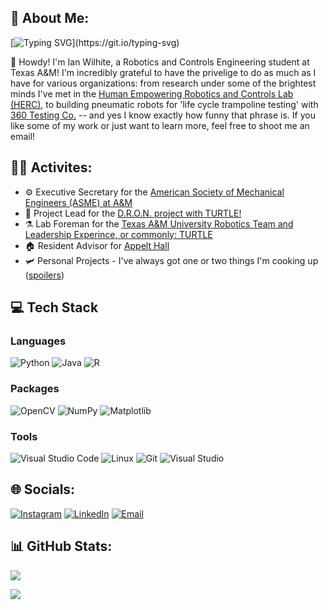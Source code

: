 ## 💫 About Me:

[![Typing SVG](https://readme-typing-svg.demolab.com?font=Fira+Code&size=16&pause=1000&vCenter=true&width=600&height=35&lines=Welcome+to+my+portfolio!;I+am+a+Robotcs+&+Controls+Engineer+interested+in+dynamic+systems!)](https://git.io/typing-svg)


👋 Howdy! I'm Ian Wilhite, a Robotics and Controls Engineering student at Texas A&M! I'm incredibly grateful to have the privelige to do as much as I have for various organizations: from research under some of the brightest minds I've met in the [Human Empowering Robotics and Controls Lab (HERC)](https://herc.engr.tamu.edu), to building pneumatic robots for 'life cycle trampoline testing' with [360 Testing Co.](https://360producttesting.com) -- and yes I know exactly how funny that phrase is. If you like some of my work or just want to learn more, feel free to shoot me an email!

## 👨‍🏭 Activites:
- ⚙️ Executive Secretary for the [American Society of Mechanical Engineers (ASME) at A&M](https://www.tamuasme.com)
- 🐢 Project Lead for the [D.R.O.N. project with TURTLE!](https://github.com/turtle-robotics/DRON)
- ⚗️ Lab Foreman for the [Texas A&M University Robotics Team and Leadership Experince, or commonly: TURTLE](https://turtle-robotics.github.io/Turtle-website-fall-2024/)
- 🏠 Resident Advisor for [Appelt Hall](https://reslife.tamu.edu)
- 🛩️ Personal Projects - I've always got one or two things I'm cooking up ([spoilers](https://github.com/Roving-Robotics))

<!--
# 🌿 Outside of work:
🍂 I love the outdoors, backpacking, and taking every chance I get to find my way back to the mountains. There's something incredibly humbling about standing at 12,000 ft and looking back on all the miles you had to cover to make it up. Somehow it makes every step feel like it mattered and every pound feel a little lighter. 


🚀 What Keeps Me Busy:
- 🛠️ Designing and building (troubleshooting) robotics projects to create something new and learn a new skill
- 🧠 Exploring the ever growing machine learning capabilities and their applications in engineering
- 🤝 Meeting other people with the same drive towards their passions, and hearing their stories of success
- 🎓 Mentoring others to find sucess, I may not know everything, but its incredibly satisfying to help a younger student achieve a goal
-->

## 💻 Tech Stack

### Languages
![Python](https://img.shields.io/badge/python-3670A0?style=for-the-badge&logo=python&logoColor=ffdd54) 
![Java](https://img.shields.io/badge/java-%23ED8B00.svg?style=for-the-badge&logo=openjdk&logoColor=white) 
![R](https://img.shields.io/badge/r-%23276DC3.svg?style=for-the-badge&logo=r&logoColor=white) 

### Packages
![OpenCV](https://img.shields.io/badge/opencv-%23white.svg?style=for-the-badge&logo=opencv&logoColor=white) 
![NumPy](https://img.shields.io/badge/numpy-%23013243.svg?style=for-the-badge&logo=numpy&logoColor=white) 
![Matplotlib](https://img.shields.io/badge/Matplotlib-%23ffffff.svg?style=for-the-badge&logo=Matplotlib&logoColor=black) 

### Tools
![Visual Studio Code](https://img.shields.io/badge/Visual%20Studio%20Code-0078d7.svg?style=flat-square&logo=visual-studio-code&logoColor=white)
![Linux](https://img.shields.io/badge/Linux-FCC624?style=flat-square&logo=linux&logoColor=black)
![Git](https://img.shields.io/badge/-Git-F05032?style=flat-square&logo=git&logoColor=white)
![Visual Studio](https://img.shields.io/badge/Visual%20Studio-5C2D91.svg?style=flat-square&logo=visual-studio&logoColor=white)

## 🌐 Socials:
[![Instagram](https://img.shields.io/badge/Instagram-%23E4405F.svg?logo=Instagram&logoColor=white)](https://instagram.com/en._.ig) 
[![LinkedIn](https://img.shields.io/badge/LinkedIn-%230077B5.svg?logo=linkedin&logoColor=white)](https://linkedin.com/in/ian-wilhite) 
[![Email](https://img.shields.io/badge/-Mail-red?style=flat-square&logo=gmail&logoColor=white)](mailto:ian.wilhite0@gmail.com) 
<!--[![GitHub](https://img.shields.io/github/followers/Ian-Wilhite?style=social&label=Follow)](https://github.com/Ian-Wilhite)-->

## 📊 GitHub Stats:
![](https://github-readme-stats.vercel.app/api/top-langs/?username=ian-wilhite&theme=dark&hide_border=false&include_all_commits=true&count_private=false&layout=compact)

[![](https://visitcount.itsvg.in/api?id=en-i-g&icon=7&color=3)](https://visitcount.itsvg.in)
